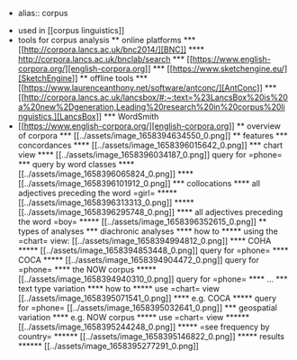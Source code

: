 - alias:: corpus

* used in [[corpus linguistics]]
* tools for corpus analysis
    ** online platforms
        *** [[http://corpora.lancs.ac.uk/bnc2014/][BNC]]
            **** http://corpora.lancs.ac.uk/bnclab/search
        *** [[https://www.english-corpora.org/][english-corpora.org]]
        *** [[https://www.sketchengine.eu/][SketchEngine]]
    ** offline tools
        *** [[https://www.laurenceanthony.net/software/antconc/][AntConc]]
        *** [[http://corpora.lancs.ac.uk/lancsbox/#:~:text=%23LancsBox%20is%20a%20new%2Dgeneration,Leading%20research%20in%20corpus%20linguistics.][LancsBox]]
        *** WordSmith
* [[https://www.english-corpora.org/][english-corpora.org]]
    ** overview of corpora
        *** [[../assets/image_1658394634550_0.png]]
    ** features
        *** concordances
            **** [[../assets/image_1658396015642_0.png]]
        *** chart view
            **** [[../assets/image_1658396034187_0.png]]
        query for =phone=
        *** query by word classes
            **** [[../assets/image_1658396065824_0.png]]
            **** [[../assets/image_1658396101912_0.png]]
        *** collocations
            **** all adjectives preceding the word =girl=
                ***** [[../assets/image_1658396313313_0.png]]
                ***** [[../assets/image_1658396295748_0.png]]
            **** all adjectives preceding the word =boy=
                ***** [[../assets/image_1658396352615_0.png]]
    ** types of analyses
        *** diachronic analyses
            **** how to
                ***** using the =chart= view:
                [[../assets/image_1658394994812_0.png]]
            **** COHA
                ***** [[../assets/image_1658394853448_0.png]]
                query for =phone=
            **** COCA
                ***** [[../assets/image_1658394904472_0.png]]
                query for =phone=
            **** the NOW corpus
                ***** [[../assets/image_1658394940310_0.png]]
                query for =phone=
            **** ...
        *** text type variation
            **** how to
                ***** use =chart= view
                [[../assets/image_1658395071541_0.png]]
            **** e.g. COCA
                ***** query for =phone=
                [[../assets/image_1658395032641_0.png]]
        *** geospatial variation
            **** e.g. NOW corpus
                ***** use =chart= view
                    ****** [[../assets/image_1658395244248_0.png]]
                ***** =see frequency by country=
                    ****** [[../assets/image_1658395146822_0.png]]
                ***** results
                    ****** [[../assets/image_1658395277291_0.png]]
